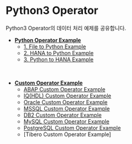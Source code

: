 # Python3 Operator
Python3 Operator의 데이터 처리 예제를 공유합니다.<br>

- **[Python Operator Example](dataconversion/)**
    - [1. File to Python Example](dataconversion#1.-File-to-Python-처리)
    - [2. HANA to Python Example](dataconversion#2.-HANA-to-Python-처리)
    - [3. Python to HANA Example](dataconversion#3.-Python-to-HANA-처리)

<br>

- **[Custom Operator Example](Custom/)**
    - [ABAP Custom Operator Example](Custom/ABAP)
    - [IQ(HDL) Custom Operator Example](Custom/IQ)
    - [Oracle Custom Operator Example](Custom/Oracle)
    - [MSSQL Custom Operator Example](Custom/MSSQL)
    - [DB2 Custom Operator Example](Custom/DB2)
    - [MySQL Custom Operator Example](Custom/MySQL)
    - [PostgreSQL Custom Operator Example](Custom/PostgreSQL)
    - [Tibero Custom Operator Example]
